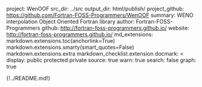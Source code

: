 project: WenOOF
src_dir: ../src
output_dir: html/publish/
project_github: https://github.com/Fortran-FOSS-Programmers/WenOOF
summary: WENO interpolation Object Oriented Fortran library
author: Fortran-FOSS-Programmers
github: http://fortran-foss-programmers.github.io/
website: http://fortran-foss-programmers.github.io/
md_extensions: markdown.extensions.toc(anchorlink=True)
               markdown.extensions.smarty(smart_quotes=False)
               markdown.extensions.extra
               markdown_checklist.extension
docmark: <
display: public
         protected
         private
source: true
warn: true
search: false
graph: true

{!../README.md!}

